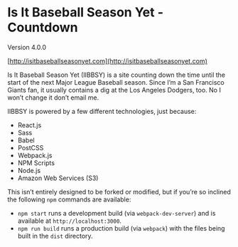 # Is It Baseball Season Yet - Countdown
Version 4.0.0

[http://isitbaseballseasonyet.com](http://isitbaseballseasonyet.com)

Is It Baseball Season Yet (IIBBSY) is a site counting down the time until the start of the next Major League Baseball season. Since I’m a San Francisco Giants fan, it usually contains a dig at the Los Angeles Dodgers, too. No I won’t change it don’t email me.

IIBBSY is powered by a few different technologies, just because:
- React.js
- Sass
- Babel
- PostCSS
- Webpack.js
- NPM Scripts
- Node.js
- Amazon Web Services (S3)

This isn’t entirely designed to be forked or modified, but if you’re so inclined the following `npm` commands are available:

- `npm start` runs a development build (via `webpack-dev-server`) and is available at `http://localhost:3000`.
- `npm run build` runs a production build (via `webpack`) with the files being built in the `dist` directory.
